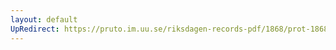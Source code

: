 ```yaml
---
layout: default
UpRedirect: https://pruto.im.uu.se/riksdagen-records-pdf/1868/prot-1868--fk--302/prot-1868--fk--302_041.pdf
---
```

